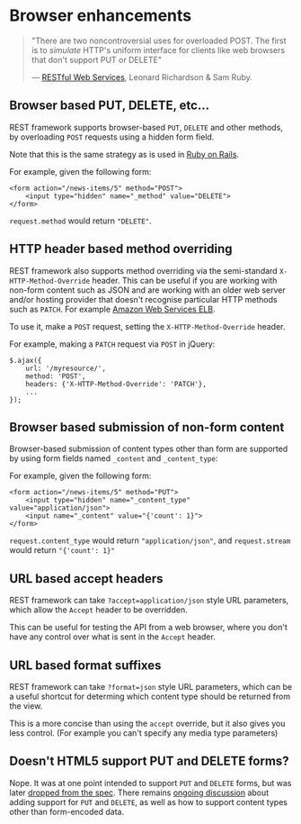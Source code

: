 # Browser enhancements

> "There are two noncontroversial uses for overloaded POST.  The first is to *simulate* HTTP's uniform interface for clients like web browsers that don't support PUT or DELETE"
>
> &mdash; [RESTful Web Services][cite], Leonard Richardson & Sam Ruby.

## Browser based PUT, DELETE, etc...

REST framework supports browser-based `PUT`, `DELETE` and other methods, by
overloading `POST` requests using a hidden form field.

Note that this is the same strategy as is used in [Ruby on Rails][rails].

For example, given the following form:

    <form action="/news-items/5" method="POST">
        <input type="hidden" name="_method" value="DELETE">
    </form>

`request.method` would return `"DELETE"`.

## HTTP header based method overriding

REST framework also supports method overriding via the semi-standard `X-HTTP-Method-Override` header. This can be useful if you are working with non-form content such as JSON and are working with an older web server and/or hosting provider that doesn't recognise particular HTTP methods such as `PATCH`. For example [Amazon Web Services ELB][aws_elb].

To use it, make a `POST` request, setting the `X-HTTP-Method-Override` header.

For example, making a `PATCH` request via `POST` in jQuery:

	$.ajax({
		url: '/myresource/',
		method: 'POST',
		headers: {'X-HTTP-Method-Override': 'PATCH'},
		...
	});

## Browser based submission of non-form content

Browser-based submission of content types other than form are supported by
using form fields named `_content` and `_content_type`:

For example, given the following form:

    <form action="/news-items/5" method="PUT">
        <input type="hidden" name="_content_type" value="application/json">
        <input name="_content" value="{'count': 1}">
    </form>

`request.content_type` would return `"application/json"`, and
`request.stream` would return `"{'count': 1}"`

## URL based accept headers

REST framework can take `?accept=application/json` style URL parameters,
which allow the `Accept` header to be overridden.

This can be useful for testing the API from a web browser, where you don't
have any control over what is sent in the `Accept` header.

## URL based format suffixes

REST framework can take `?format=json` style URL parameters, which can be a
useful shortcut for determing which content type should be returned from
the view.

This is a more concise than using the `accept` override, but it also gives
you less control.  (For example you can't specify any media type parameters)

## Doesn't HTML5 support PUT and DELETE forms?

Nope.  It was at one point intended to support `PUT` and `DELETE` forms, but
was later [dropped from the spec][html5].  There remains
[ongoing discussion][put_delete] about adding support for `PUT` and `DELETE`,
as well as how to support content types other than form-encoded data.

[cite]: http://www.amazon.com/Restful-Web-Services-Leonard-Richardson/dp/0596529260
[rails]: http://guides.rubyonrails.org/form_helpers.html#how-do-forms-with-put-or-delete-methods-work
[html5]: http://www.w3.org/TR/html5-diff/#changes-2010-06-24
[put_delete]: http://amundsen.com/examples/put-delete-forms/
[aws_elb]: https://forums.aws.amazon.com/thread.jspa?messageID=400724
